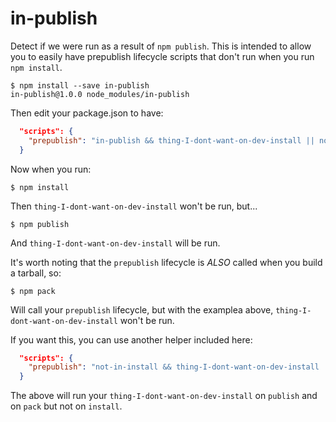 in-publish
==========

Detect if we were run as a result of `npm publish`. This is intended to allow you to
easily have prepublish lifecycle scripts that don't run when you run `npm install`.

```
$ npm install --save in-publish
in-publish@1.0.0 node_modules/in-publish
```

Then edit your package.json to have:

```json
  "scripts": {
    "prepublish": "in-publish && thing-I-dont-want-on-dev-install || not-in-publish"
  }
```

Now when you run:

```
$ npm install
```
Then `thing-I-dont-want-on-dev-install` won't be run, but...

```
$ npm publish
```
And `thing-I-dont-want-on-dev-install` will be run.

It's worth noting that the `prepublish` lifecycle is _ALSO_ called when you build a tarball, so:

```
$ npm pack
```

Will call your `prepublish` lifecycle, but with the examplea above,
`thing-I-dont-want-on-dev-install` won't be run.

If you want this, you can use another helper included here:

```json
  "scripts": {
    "prepublish": "not-in-install && thing-I-dont-want-on-dev-install || in-install"
  }
```

The above will run your `thing-I-dont-want-on-dev-install` on `publish` and
on `pack` but not on `install`.
